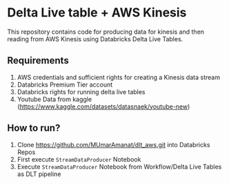 # Delta Live table + AWS Kinesis

This repository contains code for producing data for kinesis and then reading from AWS Kinesis using Databricks Delta Live Tables.

## Requirements
1. AWS credentials and sufficient rights for creating a Kinesis data stream
2. Databricks Premium Tier account
3. Databricks rights for running delta live tables
4. Youtube Data from kaggle (https://www.kaggle.com/datasets/datasnaek/youtube-new)


## How to run?
1. Clone https://github.com/MUmarAmanat/dlt_aws.git into Databricks Repos
2. First execute `StreamDataProducer` Notebook
3. Execute `StreamDataProducer` Notebook from Workflow/Delta Live Tables as DLT pipeline
